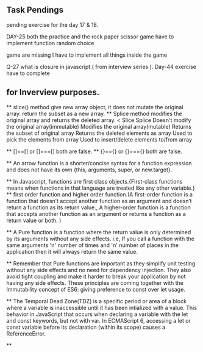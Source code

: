 ## Task Pendings

pending exercise for the day 17 & 18.

DAY-25 both the practice and the rock paper scissor game have to implement function random choice

game are missing I have to implement all things inside the game

Q-27 what is closure in javascript.( from interview series ).
Day-44 exercise have to complete


##

## for Inverview purposes.

** slice() method give new array object, it does not mutate the original array. return the subset as a new array.
** Splice method modifies the original array and returns the deleted array.
<
        Slice	                                                    Splice
Doesn't modify the original array(immutable)	    Modifies the original array(mutable)
Returns the subset of original array	            Returns the deleted elements as array
Used to pick the elements from array	            Used to insert/delete elements to/from array

>

** []==[] or []===[] both are false.
** {}=={} or {}==={} both are false.

** An arrow function is a shorter/concise syntax for a function expression and does not have its own {this, arguments, super, or new.target}.

** In Javascript, functions are first class objects.{First-class functions means when functions in that language are treated like any other variable.}
** first order function and higher order function.(A first-order function is a function that doesn’t accept another function as an argument and doesn’t return a function as its return value., A higher-order function is a function that accepts another function as an argument or returns a function as a return value or both. )

** A Pure function is a function where the return value is only determined by its arguments without any side effects. i.e, If you call a function with the same arguments 'n' number of times and 'n' number of places in the application then it will always return the same value.

** Remember that Pure functions are important as they simplify unit testing without any side effects and no need for dependency injection. They also avoid tight coupling and make it harder to break your application by not having any side effects. These principles are coming together with the Immutability concept of ES6: giving preference to const over let usage.

** The Temporal Dead Zone(TDZ) is a specific period or area of a block where a variable is inaccessible until it has been intialized with a value. This behavior in JavaScript that occurs when declaring a variable with the let and const keywords, but not with var. In ECMAScript 6, accessing a let or const variable before its declaration (within its scope) causes a ReferenceError.

** 